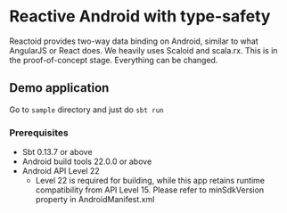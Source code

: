 <!---
/*
 *
 *
 *
 *
 * Reactive Android with type-safety.
 * http://reactoid.org
 *
 *
 *
 *
 *
 * Copyright 2015 Sung-Ho Lee and Reactoid team
 *
 * Sung-Ho Lee licenses this file to you under the Apache License,
 * version 2.0 (the "License"); you may not use this file except in compliance
 * with the License. You may obtain a copy of the License at:
 *
 *   http://www.apache.org/licenses/LICENSE-2.0
 *
 * Unless required by applicable law or agreed to in writing, software
 * distributed under the License is distributed on an "AS IS" BASIS, WITHOUT
 * WARRANTIES OR CONDITIONS OF ANY KIND, either express or implied. See the
 * License for the specific language governing permissions and limitations
 * under the License.
 */
-->

# Reactive Android with type-safety

Reactoid provides two-way data binding on Android, similar to what AngularJS or React does. We heavily uses Scaloid and scala.rx.
This is in the proof-of-concept stage. Everything can be changed.


## Demo application

Go to `sample` directory and just do `sbt run`

### Prerequisites

 * Sbt 0.13.7 or above
 * Android build tools 22.0.0 or above
 * Android API Level 22
   - Level 22 is required for building, while this app retains runtime compatibility from API Level 15. Please refer to minSdkVersion property in AndroidManifest.xml
